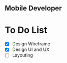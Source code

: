 ## Mobile Developer 

# **To Do List**
- [X] Design Wireframe 
- [X] Design UI and UX
- [ ] Layouting